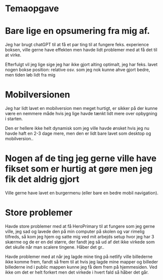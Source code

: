 # Temaopgave

# Bare lige en opsumering fra mig af.

Jeg har brugt chatGPT til at få et par ting til at fungere feks. experience boksen,
ville gerne have effekten men havde lidt problemer med at få det til at virke.

Efterfulgt vil jeg lige sige jeg har ikke gjort alting optimalt, jeg har feks.
lavet nogen bokse position: relative osv. som jeg nok kunne ahve gjort bedre,
men tiden løb lidt fra mig

# Mobilversionen

Jeg har lidt lavet en mobilversion men meget hurtigt, er sikker på der kunne være en
nemmere måde hvis jeg lige havde tænkt lidt mere over opbygning i starten.

Den er hellere ikke helt dynamisk som jeg ville havde ønsket hvis jeg nu havde
haft en 2-3 dage mere, men den er lidt bare lavet som desktop og mobilversion..

# Nogen af de ting jeg gerne ville have fikset som er hurtig at gøre men jeg fik det aldrig gjort

Ville gerne have lavet en burgermenu (eller bare en bedre mobil navigation).

# Store problemer

Havde store problemer med at få HeroPrimary til at fungere som jeg gerne ville, jeg sad og lavede den på min computer
på skolen og var rimelig tilfreds, så kom jeg hjem og satte mig ved mit arbejds setup hvor jeg har 3 skærme
og de er en del større, der fandt jeg så ud af det ikke virkede som det skulle når man scalere tingene.
Håber det gr..

Havde problemer med at når jeg lagde mine ting på netlify ville billederne ikke komme frem,
fandt så frem til at hvis jeg lagde mine mapper og billeder billederne ind i public mappen kunne jeg
få dem frem på hjemmesiden.
Ved ikke om det er helt forkert men det virkede i hvert fald så håber det går.
